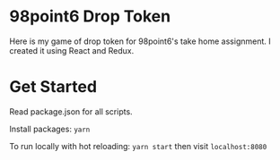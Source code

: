 # 98point6 Drop Token

Here is my game of drop token for 98point6's take home assignment. I created it using React and Redux.

# Get Started
Read package.json for all scripts.

Install packages: `yarn`

To run locally with hot reloading: `yarn start` then visit `localhost:8080`